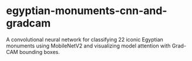 # egyptian-monuments-cnn-and-gradcam
A convolutional neural network for classifying 22 iconic Egyptian monuments using MobileNetV2 and visualizing model attention with Grad-CAM bounding boxes.
